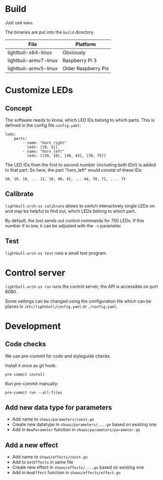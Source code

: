 # Build

Just use `make`.

The binaries are put into the `build` directory.

| File                  | Platform              |
|-----------------------|-----------------------|
| lightbull-x64-linux   | Obviously             |
| lightbull-armv7-linux | Raspberry Pi 3        |
| lightbull-armv5-linux | Older Raspberry Pis   |

# Customize LEDs

## Concept

The software needs to know, which LED IDs belong to which parts. This is defined in the config file `config.yaml`:

    leds:
        parts:
            - name: "horn_right"
              leds: [[0, 5]]
            - name: "horn_left"
              leds: [[20, 10], [40, 44], [70, 75]]

The LED IDs from the first to second number (including both IDs!) is added to that part.
So here, the part "horn_left" would consist of these IDs:

    20, 19, 18, ... 11, 10, 40, 41, ... 44, 70, 71, .... 75

## Calibrate

`lightbull-arch-os calibrate` allows to switch interactively single LEDs on and may be helpful to find out,
which LEDs belong to which part.

By default, the tool sends out control commands for 750 LEDs. If this number if to low, it can be adjusted with
the `-n` parameter.

## Test

`lightbull-arch-os test` runs a small test program.

# Control server

`lightbull-arch-os run` runs the control server, the API is accessible on port 8080.

Some settings can be changed using the configuration file which can be places in `/etc/lightbull/config.yaml` or `./config.yaml`.

# Development

## Code checks

We use pre-commit for code and styleguide checks.

Install it once as git hook:

    pre-commit install

Run pre-commit manually:

    pre-commit run --all-files

## Add new data type for parameters

* Add name to `shows/parameters/const.go`
* Create new datatype in `shows/parameters/....go` based on existing one
* Add in `NewParameter` function in `shows/parameters/parameter.go`

## Add a new effect

* Add name to `shows/effects/const.go`
* Add to `GetEffects` in same file
* Create new effect in `shows/effects/....go` based on existing one
* Add in `NewEffect` function in `shows/effects/effect.go`
